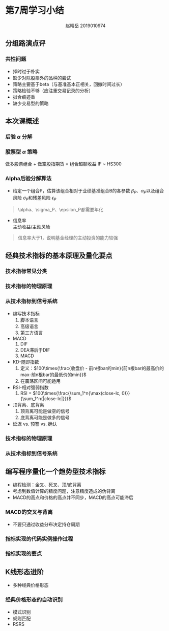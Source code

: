 # 第7周学习小结
<center>赵晴岳 2019010974</center>

## 分组路演点评
### 共性问题
- 择时过于朴实
- 缺少对除股票外的品种的尝试
- 策略主要基于beta（与基准基本正相关，回撤时间过长）
- 策略检验不够（应注重交易记录的分析）
- 拟合痕迹重
- 缺少交易型的策略

## 本次课概述
### 后验 $\alpha$ 分解
### 股票型 $\alpha$ 策略
做多股票组合 + 做空股指期货 = 组合超额收益
IF ~ HS300

### Alpha后验分解算法
- 给定一个组合P，估算该组合相对于业绩基准组合B的各参数 $\beta_P$、$\alpha_P$以及组合风险 $\sigma_P$和残差风险 $\epsilon_P$
> \alpha、\sigma_P、\epsilon_P都需要年化

- 信息率<br>
主动收益/主动风险
> 信息率大于1，说明基金经理的主动投资的能力较强

## 经典技术指标的基本原理及量化要点
### 技术指标常见分类
### 技术指标的物理原理
### 从技术指标到信号系统
- 编写技术指标
  1. 脚本语言
  2. 高级语言
  3. 第三方语言
- MACD
  1. DIF
  2. DEA滞后于DIF
  3. MACD
- KD-随即指数<br>
  1. 定义：$100\times{\frac{收盘价 - 前n根bar的min}{前n根bar的最高价的max-前n根bar的最低价的min}}$
  2. 在震荡区间可能适用
- RSI-相对强弱指数
  1. RSI = $100\times{\frac{\sum_1^n{\max(close-lc, 0)}}{\sum_1^n{|close-lc|}}}$
- 顶背离、底背离
  1. 顶背离可能是做空的信号
  2. 底背离可能是做多的信号
- 延迟 vs. 预警 vs. 确认
### 技术指标的物理原理

### 从技术指标到信号系统

## 编写程序量化一个趋势型技术指标
- 编程检测：金叉、死叉、顶/底背离
- 考虑到数值计算的精度问题，注意精度造成的伪背离
- MACD的高点和价格的高点并不同步，MACD的高点可能滞后
### MACD的交叉与背离
- 不要只通过收益分布决定持仓周期
### 指标实现的代码实例操作过程

### 指标实现的要点

## K线形态进阶
- 多种经典价格形态
### 经典价格形态的自动识别
- 模式识别
- 规则匹配
- RSRS